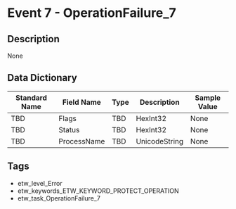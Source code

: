 # Event 7 - OperationFailure_7

## Description
None

## Data Dictionary
|Standard Name|Field Name|Type|Description|Sample Value|
|---|---|---|---|---|
|TBD|Flags|TBD|HexInt32|None|None|
|TBD|Status|TBD|HexInt32|None|None|
|TBD|ProcessName|TBD|UnicodeString|None|None|

## Tags
* etw_level_Error
* etw_keywords_ETW_KEYWORD_PROTECT_OPERATION
* etw_task_OperationFailure_7